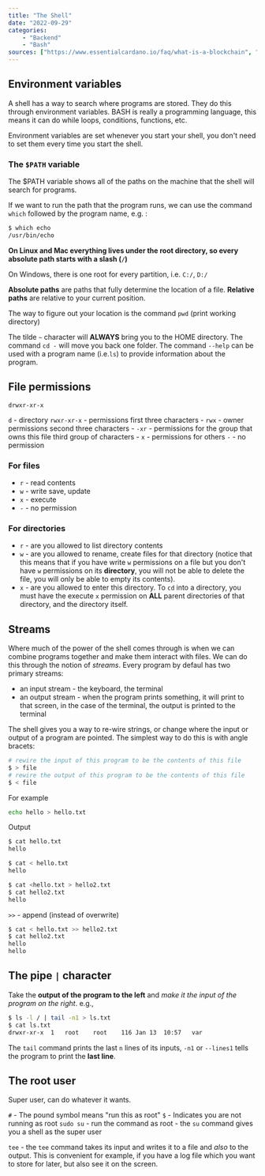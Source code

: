 ```yaml
---
title: "The Shell"
date: "2022-09-29"
categories: 
    - "Backend"
    - "Bash"
sources: ["https://www.essentialcardano.io/faq/what-is-a-blockchain", "https://en.wikipedia.org/wiki/Cryptocurrency", "https://www.essentialcardano.io/faq/what-is-proof-of-stake-pos", "https://forum.cardano.org/t/staking-and-delegating-for-beginners-a-step-by-step-guide/36681", "https://forum.cardano.org/t/choosing-a-stake-pool-and-delegating-your-ada/38931"]
---
```


## Environment variables

A shell has a way to search where programs are stored. They do this through environment variables.
BASH is really a programming language, this means it can do while loops, conditions, functions, etc.

Environment variables are set whenever you start your shell, you don't need to set them every time you start the shell.

### The `$PATH` variable

The $PATH variable shows all of the paths on the machine that the shell will search for programs.

If we want to run the path that the program runs, we can use the command `which` followed by the program name, e.g. :

```Bash
$ which echo
/usr/bin/echo
```

**On Linux and Mac everything lives under the root directory, so every absolute path starts with a slash (`/`)**

On Windows, there is one root for every partition, i.e. `C:/`, `D:/`

**Absolute paths** are paths that fully determine the location of a file.
**Relative paths** are relative to your current position.

The way to figure out your location is the command `pwd` (print working directory)

The tilde `~` character will **ALWAYS** bring you to the HOME directory.
The command `cd -` will move you back one folder.
The command `--help` can be used with a program name (i.e.`ls`) to provide information about the program.

## File permissions

`drwxr-xr-x`

`d` - directory
`rwxr-xr-x` - permissions
first three characters - `rwx` - owner permissions
second three characters - `-xr` - permissions for the group that owns this file
third group of characters - `x` - permissions for others
`-` - no permission

### For files

- `r` - read contents
- `w` - write save, update
- `x` - execute
- `-` - no permission

### For directories

- `r` - are you allowed to list directory contents
- `w` - are you allowed to rename, create files for that directory (notice that this means that if you have write `w` permissions on a file but you don't have `w` permissions on its **directory**, you will not be able to delete the file, you will only be able to empty its contents).
- `x` - are you allowed to enter this directory. To `cd` into a directory, you must have the execute `x` permission on **ALL** parent directories of that directory, and the directory itself.

## Streams

Where much of the power of the shell comes through is when we can combine programs together and make them interact with files.
We can do this through the notion of *streams*.
Every program by defaul has two primary streams:

- an input stream - the keyboard, the terminal
- an output stream - when the program prints something, it will print to that screen, in the case of the terminal, the output is printed to the terminal

The shell gives you a way to re-wire strings, or change where the input or output of a program are pointed.
The simplest way to do this is with angle bracets:

```Bash
# rewire the input of this program to be the contents of this file
$ > file
# rewire the output of this program to be the contents of this file
$ < file
```

For example

```Bash
echo hello > hello.txt
```

Output

```Bash
$ cat hello.txt
hello
```

```Bash
$ cat < hello.txt
hello
```

```Bash
$ cat <hello.txt > hello2.txt
$ cat hello2.txt
hello
```

`>>` - append (instead of overwrite)

```Bash
$ cat < hello.txt >> hello2.txt
$ cat hello2.txt
hello
hello
```

## The pipe `|` character

Take the **output of the program to the left** and *make it the input of the program on the right*.
e.g.,

```Bash
$ ls -l / | tail -n1 > ls.txt
$ cat ls.txt
drwxr-xr-x  1   root    root    116 Jan 13  10:57   var
```

The `tail` command prints the last `n` lines of its inputs, `-n1` or `--lines1` tells the program to print the **last line**.

## The root user

Super user, can do whatever it wants.

`#` - The pound symbol means "run this as root"
`$` - Indicates you are not running as root
`sudo su` - run the command as root - the `su` command gives you a shell as the super user

`tee` - the `tee` command takes its input and writes it to a file and *also* to the output. This is convenient for example, if you have a log file which you want to store for later, but also see it on the screen.